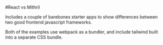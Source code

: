 #React vs Mithril

Includes a couple of barebones starter apps to show differences between two good frontend javascript frameworks.

Both of the examples use webpack as a bundler, and include tailwind built into a separate CSS bundle.
